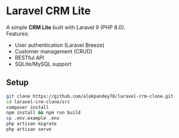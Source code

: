 # Laravel CRM Lite

A simple **CRM Lite** built with Laravel 9 (PHP 8.0).  
Features:
- User authentication (Laravel Breeze)
- Customer management (CRUD)
- RESTful API
- SQLite/MySQL support

## Setup
```bash
git clone https://github.com/alokpandey78/laravel-crm-clone.git
cd laravel-crm-clone/src
composer install
npm install && npm run build
cp .env.example .env
php artisan migrate
php artisan serve
